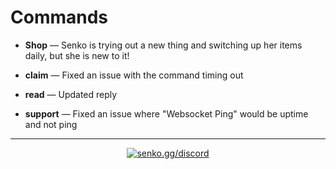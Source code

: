 # Commands

- **Shop** — Senko is trying out a new thing and switching up her items daily, but she is new to it!

- **claim** — Fixed an issue with the command timing out

- **read** — Updated reply

- **support** — Fixed an issue where "Websocket Ping" would be uptime and not ping

---

<div align="center">

<a href="https://senko.gg/discord">
    <img src="https://img.shields.io/discord/777251087592718336?color=5865F2&label=senko.gg/discord&logo=discord&logoColor=white" alt="senko.gg/discord" />
</a>